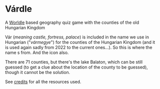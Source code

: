 # Várdle
A [Worldle](https://worldle.teuteuf.fr) based geography quiz game with the counties of the old Hungarian Kingdom

Vár (*meaning castle, fortress, palace*) is included in the name we use in Hungarian ("*vármegye*") for the counties of the Hungarian Kingdom (and it is used again sadly from 2022 to the current ones...). So this is where the name s from. And the icon also.

There are 71 counties, but there's the lake Balaton, which can be still guessed (to get a clue about the location of the county to be guessed), though it cannot be the solution.

See [credits](/credits.md) for all the resources used.
